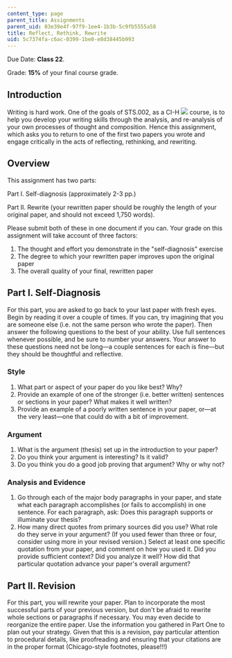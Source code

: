 ```yaml
---
content_type: page
parent_title: Assignments
parent_uid: 03e39e4f-97f9-1ee4-1b3b-5c9fb5555a58
title: Reflect, Rethink, Rewrite
uid: 5c7374fa-c6ac-0399-1be0-e8d38445b993
---
```


Due Date: **Class 22**.

Grade: **15%** of your final course grade.

Introduction
------------

Writing is hard work. One of the goals of STS.002, as a CI-H ![](/images/educator/icon-question-cih.png) course, is to help you develop your writing skills through the analysis, and re-analysis of your own processes of thought and composition. Hence this assignment, which asks you to return to one of the first two papers you wrote and engage critically in the acts of reflecting, rethinking, and rewriting.

Overview
--------

This assignment has two parts:

Part I. Self-diagnosis (approximately 2-3 pp.)

Part II. Rewrite (your rewritten paper should be roughly the length of your original paper, and should not exceed 1,750 words).

Please submit both of these in one document if you can. Your grade on this assignment will take account of three factors:

1.  The thought and effort you demonstrate in the "self-diagnosis" exercise
2.  The degree to which your rewritten paper improves upon the original paper
3.  The overall quality of your final, rewritten paper

Part I. Self-Diagnosis
----------------------

For this part, you are asked to go back to your last paper with fresh eyes. Begin by reading it over a couple of times. If you can, try imagining that you are someone else (i.e. not the same person who wrote the paper). Then answer the following questions to the best of your ability. Use full sentences whenever possible, and be sure to number your answers. Your answer to these questions need not be long—a couple sentences for each is fine—but they should be thoughtful and reflective.

### Style

1.  What part or aspect of your paper do you like best? Why?
2.  Provide an example of one of the stronger (i.e. better written) sentences or sections in your paper? What makes it well written?
3.  Provide an example of a poorly written sentence in your paper, or—at the very least—one that could do with a bit of improvement.

### Argument

1.  What is the argument (thesis) set up in the introduction to your paper?
2.  Do you think your argument is interesting? Is it valid?
3.  Do you think you do a good job proving that argument? Why or why not?

### Analysis and Evidence

1.  Go through each of the major body paragraphs in your paper, and state what each paragraph accomplishes (or fails to accomplish) in one sentence. For each paragraph, ask: Does this paragraph supports or illuminate your thesis?
2.  How many direct quotes from primary sources did you use? What role do they serve in your argument? (If you used fewer than three or four, consider using more in your revised version.) Select at least one specific quotation from your paper, and comment on how you used it. Did you provide sufficient context? Did you analyze it well? How did that particular quotation advance your paper's overall argument?

Part II. Revision
-----------------

For this part, you will rewrite your paper. Plan to incorporate the most successful parts of your previous version, but don't be afraid to rewrite whole sections or paragraphs if necessary. You may even decide to reorganize the entire paper. Use the information you gathered in Part One to plan out your strategy. Given that this is a revision, pay particular attention to procedural details, like proofreading and ensuring that your citations are in the proper format (Chicago-style footnotes, please!!!)